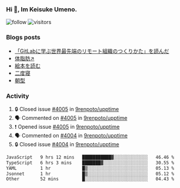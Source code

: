 ### Hi 👋, Im Keisuke Umeno.

<!--
**9renpoto/9renpoto** is a ✨ _special_ ✨ repository because its `README.md` (this file) appears on your GitHub profile.

Here are some ideas to get you started:

- 🔭 I’m currently working on ...
- 🌱 I’m currently learning ...
- 👯 I’m looking to collaborate on ...
- 🤔 I’m looking for help with ...
- 💬 Ask me about ...
- 📫 How to reach me: ...
- 😄 Pronouns: ...
- ⚡ Fun fact: ...
-->

![follow](https://img.shields.io/github/followers/9renpoto?label=Follow&style=social)
![visitors](https://komarev.com/ghpvc/?username=9renpoto&label=Profile%20views&color=0e75b6&style=flat)

### Blogs posts

<!-- BLOG-POST-LIST:START -->
- [「GitLabに学ぶ世界最先端のリモート組織のつくりかた」を読んだ](https://9renpoto.win/entry/2024/09/10/remote_organization)
- [体脂肪↗](https://9renpoto.win/entry/2024/08/12/gaining_fat)
- [絵本を読む](https://9renpoto.win/entry/2024/07/26/picture_book)
- [二度寝](https://9renpoto.win/entry/2024/07/18/going_back_to_sleep)
- [朝型](https://9renpoto.win/entry/2024/05/29/im-an-early)
<!-- BLOG-POST-LIST:END -->

### Activity

<!--START_SECTION:activity-->
1. 🔒 Closed issue [#4005](https://github.com/9renpoto/upptime/issues/4005) in [9renpoto/upptime](https://github.com/9renpoto/upptime)
2. 🗣 Commented on [#4005](https://github.com/9renpoto/upptime/issues/4005#issuecomment-2444325327) in [9renpoto/upptime](https://github.com/9renpoto/upptime)
3. ❗ Opened issue [#4005](https://github.com/9renpoto/upptime/issues/4005) in [9renpoto/upptime](https://github.com/9renpoto/upptime)
4. 🗣 Commented on [#4004](https://github.com/9renpoto/upptime/issues/4004#issuecomment-2444274701) in [9renpoto/upptime](https://github.com/9renpoto/upptime)
5. 🔒 Closed issue [#4004](https://github.com/9renpoto/upptime/issues/4004) in [9renpoto/upptime](https://github.com/9renpoto/upptime)
<!--END_SECTION:activity-->

<!--START_SECTION:waka-->

```txt
JavaScript   9 hrs 12 mins   ███████████▓░░░░░░░░░░░░░   46.46 %
TypeScript   6 hrs 3 mins    ███████▓░░░░░░░░░░░░░░░░░   30.55 %
YAML         1 hr            █▒░░░░░░░░░░░░░░░░░░░░░░░   05.13 %
Jsonnet      1 hr            █▒░░░░░░░░░░░░░░░░░░░░░░░   05.12 %
Other        52 mins         █░░░░░░░░░░░░░░░░░░░░░░░░   04.43 %
```

<!--END_SECTION:waka-->
